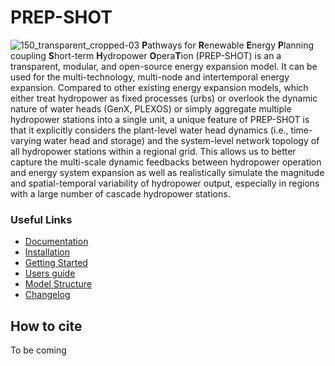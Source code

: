 # PREP-SHOT
![150_transparent_cropped-03](https://user-images.githubusercontent.com/50036800/221886195-3113531b-f9c4-4c6a-bb66-612c8b9c3d9a.png)
**P**athways for **R**enewable **E**nergy **P**lanning coupling **S**hort-term **H**ydropower **O**pera**T**ion (PREP-SHOT) is an a transparent, modular, and open-source energy expansion model. It can be used for the multi-technology, multi-node and intertemporal energy expansion. Compared to other existing energy expansion models, which either treat hydropower as fixed processes (urbs) or overlook the dynamic nature of water heads (GenX, PLEXOS) or simply aggregate multiple hydropower stations into a single unit, a unique feature of PREP-SHOT is that it explicitly considers the plant-level water head dynamics (i.e., time-varying water head and storage) and the system-level network topology of all hydropower stations within a regional grid. This allows us to better capture the multi-scale dynamic feedbacks between hydropower operation and energy system expansion as well as realistically simulate the magnitude and spatial-temporal variability of hydropower output, especially in regions with a large number of cascade hydropower stations.

### Useful Links

- [Documentation](https://zhanwei-liu.github.io/PREP-SHOT/index.html)
- [Installation](https://zhanwei-liu.github.io/PREP-SHOT/Installation.html)
- [Getting Started](https://zhanwei-liu.github.io/PREP-SHOT/Introduction.html)
- [Users guide](https://zhanwei-liu.github.io/PREP-SHOT/Users_guide.html)
- [Model Structure](https://zhanwei-liu.github.io/PREP-SHOT/Model_structure.html)
- [Changelog](https://zhanwei-liu.github.io/PREP-SHOT/Changelog.html)

## How to cite

To be coming




